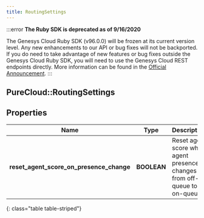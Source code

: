 ```yaml
---
title: RoutingSettings
---
```


:::error
**The Ruby SDK is deprecated as of 9/16/2020**

The Genesys Cloud Ruby SDK (v96.0.0) will be frozen at its current version level. Any new enhancements to our API or bug fixes will not be backported. If you do need to take advantage of new features or bug fixes outside the Genesys Cloud Ruby SDK, you will need to use the Genesys Cloud REST endpoints directly. More information can be found in the [Official Announcement](https://developer.mypurecloud.com/forum/t/announcement-genesys-cloud-ruby-sdk-end-of-life/8850).
:::


## PureCloud::RoutingSettings

## Properties

|Name | Type | Description | Notes|
|------------ | ------------- | ------------- | -------------|
| **reset_agent_score_on_presence_change** | **BOOLEAN** | Reset agent score when agent presence changes from off-queue to on-queue | [optional] |
{: class="table table-striped"}


